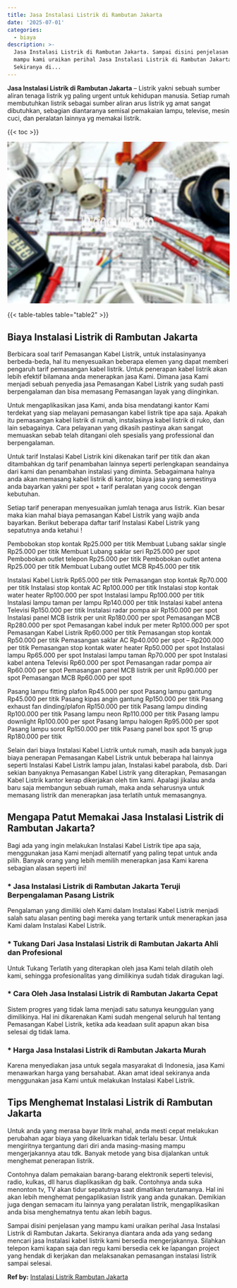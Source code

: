 ```yaml
---
title: Jasa Instalasi Listrik di Rambutan Jakarta
date: '2025-07-01'
categories:
  - biaya
description: >-
  Jasa Instalasi Listrik di Rambutan Jakarta. Sampai disini penjelasan yang
  mampu kami uraikan perihal Jasa Instalasi Listrik di Rambutan Jakarta.
  Sekiranya di...
---
```


**Jasa Instalasi Listrik di Rambutan Jakarta** – Listrik yakni sebuah sumber aliran tenaga listrik yg paling urgent untuk kehidupan manusia. Setiap rumah membutuhkan listrik sebagai sumber aliran arus listrik yg amat sangat dibutuhkan, sebagian diantaranya semisal pemakaian lampu, televise, mesin cuci, dan peralatan lainnya yg memakai listrik.

{{< toc >}}

![Jasa Instalasi Listrik di Rambutan Jakarta](/images/instalasi-listrik-murah45.png)

{{< table-tables table="table2" >}}

## Biaya Instalasi Listrik di Rambutan Jakarta

Berbicara soal tarif Pemasangan Kabel Listrik, untuk instalasinyanya berbeda-beda, hal itu menyesuaikan beberapa elemen yang dapat memberi pengaruh tarif pemasangan kabel listrik. Untuk penerapan kabel listrik akan lebih efektif bilamana anda menerapkan jasa Kami. Dimana jasa Kami menjadi sebuah penyedia jasa Pemasangan Kabel Listrik yang sudah pasti berpengalaman dan bisa memasang Pemasangan layak yang diinginkan.

Untuk mengaplikasikan jasa Kami, anda bisa mendatangi kantor Kami terdekat yang siap melayani pemasangan kabel listrik tipe apa saja. Apakah itu pemasangan kabel listrik di rumah, instalasinya kabel listrik di ruko, dan lain sebagainya. Cara pelayanan yang dikasih pastinya akan sangat memuaskan sebab telah ditangani oleh spesialis yang professional dan berpengalaman.

Untuk tarif Instalasi Kabel Listrik kini dikenakan tarif per titik dan akan ditambahkan dg tarif penambahan lainnya seperti perlengkapan seandainya dari kami dan penambahan instalasi yang diminta. Sebagaimana halnya anda akan memasang kabel listrik di kantor, biaya jasa yang semestinya anda bayarkan yakni per spot + tarif peralatan yang cocok dengan kebutuhan.

Setiap tarif penerapan menyesuaikan jumlah tenaga arus listrik. Kian besar maka kian mahal biaya pemasangan Kabel Listrik yang wajib anda bayarkan. Berikut beberapa daftar tarif Instalasi Kabel Listrik yang sepatutnya anda ketahui !

Pembobokan stop kontak Rp25.000 per titik Membuat Lubang saklar single Rp25.000 per titik Membuat Lubang saklar seri Rp25.000 per spot Pembobokan outlet telepon Rp25.000 per titik Pembobokan outlet antena Rp25.000 per titik Membuat Lubang outlet MCB Rp45.000 per titik

Instalasi Kabel Listrik Rp65.000 per titik Pemasangan stop kontak Rp70.000 per titik Instalasi stop kontak AC Rp100.000 per titik Instalasi stop kontak water heater Rp100.000 per spot Instalasi lampu Rp100.000 per titik Instalasi lampu taman per lampu Rp140.000 per titik Instalasi kabel antena Televisi Rp150.000 per titik Instalasi radar pompa air Rp150.000 per spot Instalasi panel MCB listrik per unit Rp180.000 per spot Pemasangan MCB Rp280.000 per spot Pemasangan kabel induk per meter Rp100.000 per spot Pemasangan Kabel Listrik Rp60.000 per titik Pemasangan stop kontak Rp50.000 per titik Pemasangan saklar AC Rp40.000 per spot – Rp200.000 per titik Pemasangan stop kontak water heater Rp50.000 per spot Instalasi lampu Rp65.000 per spot Instalasi lampu taman Rp70.000 per spot Instalasi kabel antena Televisi Rp60.000 per spot Pemasangan radar pompa air Rp60.000 per spot Pemasangan panel MCB listrik per unit Rp90.000 per spot Pemasangan MCB Rp60.000 per spot

Pasang lampu fitting plafon Rp45.000 per spot Pasang lampu gantung Rp45.000 per titik Pasang kipas angin gantung Rp150.000 per titik Pasang exhaust fan dinding/plafon Rp150.000 per titik Pasang lampu dinding Rp100.000 per titik Pasang lampu neon Rp110.000 per titik Pasang lampu downlight Rp100.000 per spot Pasang lampu halogen Rp95.000 per spot Pasang lampu sorot Rp150.000 per titik Pasang panel box spot 15 grup Rp180.000 per titik

Selain dari biaya Instalasi Kabel Listrik untuk rumah, masih ada banyak juga biaya penerapan Pemasangan Kabel Listrik untuk beberapa hal lainnya seperti Instalasi Kabel Listrik lampu jalan, Instalasi kabel parabola, dsb. Dari sekian banyaknya Pemasangan Kabel Listrik yang diterapkan, Pemasangan Kabel Listrik kantor kerap dikerjakan oleh tim kami. Apalagi jikalau anda baru saja membangun sebuah rumah, maka anda seharusnya untuk memasang listrik dan menerapkan jasa terlatih untuk memasangnya.

## Mengapa Patut Memakai Jasa Instalasi Listrik di Rambutan Jakarta?

Bagi ada yang ingin melakukan Instalasi Kabel Listrik tipe apa saja, menggunakan jasa Kami menjadi alternatif yang paling tepat untuk anda pilih. Banyak orang yang lebih memilih menerapkan jasa Kami karena sebagian alasan seperti ini!

### \* Jasa Instalasi Listrik di Rambutan Jakarta Teruji Berpengalaman Pasang Listrik

Pengalaman yang dimiliki oleh Kami dalam Instalasi Kabel Listrik menjadi salah satu alasan penting bagi mereka yang tertarik untuk menerapkan jasa Kami dalam Instalasi Kabel Listrik.

### \* Tukang Dari Jasa Instalasi Listrik di Rambutan Jakarta Ahli dan Profesional

Untuk Tukang Terlatih yang diterapkan oleh jasa Kami telah dilatih oleh kami, sehingga profesionalitas yang dimilikinya sudah tidak diragukan lagi.

### \* Cara Oleh Jasa Instalasi Listrik di Rambutan Jakarta Cepat

Sistem progres yang tidak lama menjadi satu satunya keunggulan yang dimilikinya. Hal ini dikarenakan Kami sudah mengenal seluruh hal tentang Pemasangan Kabel Listrik, ketika ada keadaan sulit apapun akan bisa selesai dg tidak lama.

### \* Harga Jasa Instalasi Listrik di Rambutan Jakarta Murah

Karena menyediakan jasa untuk segala masyarakat di Indonesia, jasa Kami menawarkan harga yang bersahabat. Akan amat ideal sekiranya anda menggunakan jasa Kami untuk melakukan Instalasi Kabel Listrik.

## Tips Menghemat Instalasi Listrik di Rambutan Jakarta


Untuk anda yang merasa bayar litrik mahal, anda mesti cepat melakukan perubahan agar biaya yang dikeluarkan tidak terlalu besar. Untuk mengiritnya tergantung dari diri anda masing-masing mampu mengerjakannya atau tdk. Banyak metode yang bisa dijalankan untuk menghemat penerapan listrik.

Contohnya dalam pemakaian barang-barang elektronik seperti televisi, radio, kulkas, dll harus diaplikasikan dg baik. Contohnya anda suka menonton tv, TV akan tidur sepatutnya saat dimatikan terutamanya. Hal ini akan lebih menghemat pengaplikasian listrik yang anda gunakan. Demikian juga dengan semacam itu lainnya yang peralatan listrik, mengaplikasikan anda bisa menghematnya tentu akan lebih bagus.

Sampai disini penjelasan yang mampu kami uraikan perihal Jasa Instalasi Listrik di Rambutan Jakarta. Sekiranya diantara anda ada yang sedang mencari jasa Instalasi kabel listrik kami bersedia mengerjakannya. Silahkan telepon kami kapan saja dan regu kami bersedia cek ke lapangan project yang hendak di kerjakan dan melaksanakan pemasangan instalasi listrik sampai selesai.

**Ref by:** [Instalasi Listrik Rambutan Jakarta](https://id.wikipedia.org/wiki/Instalasi)
